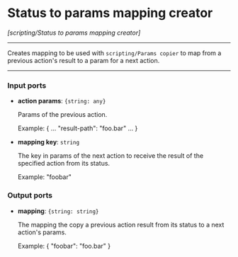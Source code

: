 # Status to params mapping creator

_[scripting/Status to params mapping creator]_

---

Creates mapping to be used with `scripting/Params copier` to map from a previous action's result to a param for a next action.  

---

### Input ports

* __action params__: ` {string: any} `

    Params of the previous action.
    
    Example:
    {
    ...
    "result-path": "foo.bar"
    ...
    }


* __mapping key__: ` string `

    The key in params of the next action to receive the result of the specified action from its status.
    
    Example:
    "foobar"

### Output ports

* __mapping__: ` {string: string} `

    The mapping the copy a previous action result from its status to a next action's params.
    
    Example:
    { "foobar": "foo.bar" }

